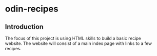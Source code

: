 # odin-recipes

## Introduction
The focus of this project is using HTML skills to build a basic recipe website. The website will consist of a main index page with links to a few recipes.